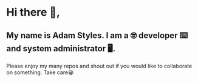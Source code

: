 # Hi there 👋,
## My name is Adam Styles. I am a 🤓 developer ⌨️ and system administrator 🖥️. 

Please enjoy my many repos and shout out if you would like to collaborate on something. 
Take care😀


